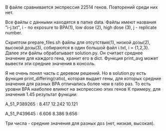 В файле сравнивается экспрессия 22514 генов. Повторений среди них нет.

Все файлы с данными находятся в папке data. Файлы имеют названия "i-j.txt", i - no exposure to BPA(1), low dose (2), high dose (3), j - replicate number.

Скриптом prepare_files.sh файлы для отсутствия(1), низкой дозы(2), высокой дозы(3), собираются в один большой файл i.txt, i = {1,2,3}.
Далее эти файлы обрабатывает solution.py. Он считает среднее значение для каждого гена, хранит его в dict. Функция print_avg может
вывести эти средние значения в консоль.

Я не очень понял часть с деревом решений. Но в solution.py есть функция print_differing(ratio), которая выдает гены,
для которых средние значения для разных BPA отличались более чем в ratio раз. То есть уровни BPA наиболее влияют на экспрессию этих генов
К примеру, для значения 1.45 результат функции:

A_51_P389265 :    8.417 12.242 10.121

A_51_P439645 :    6.606 8.386 9.656

Три числа - средние значения для разных доз (нет, низкая, высокая).
